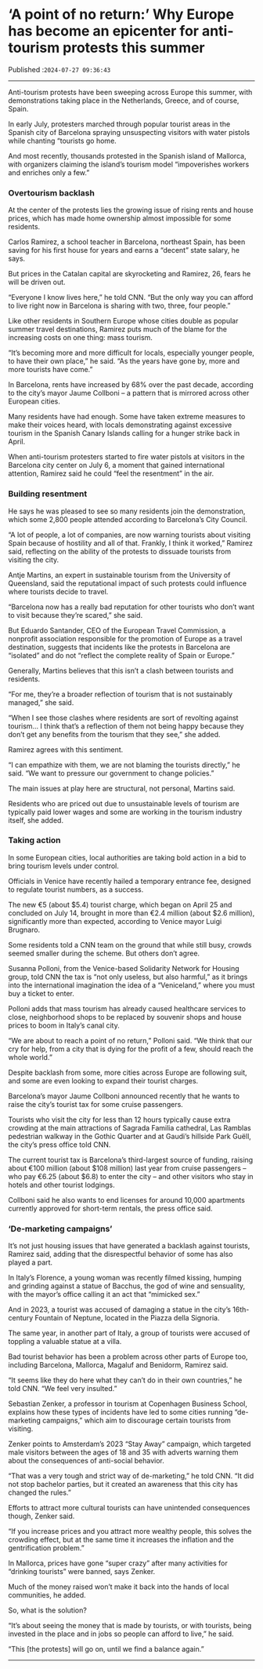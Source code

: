 # ‘A point of no return:’ Why Europe has become an epicenter for anti-tourism protests this summer

Published :`2024-07-27 09:36:43`

---

Anti-tourism protests have been sweeping across Europe this summer, with demonstrations taking place in the Netherlands, Greece, and of course, Spain.

In early July, protesters marched through popular tourist areas in the Spanish city of Barcelona spraying unsuspecting visitors with water pistols while chanting “tourists go home.

And most recently, thousands protested in the Spanish island of Mallorca, with organizers claiming the island’s tourism model “impoverishes workers and enriches only a few.”

### Overtourism backlash

At the center of the protests lies the growing issue of rising rents and house prices, which has made home ownership almost impossible for some residents.

Carlos Ramirez, a school teacher in Barcelona, northeast Spain, has been saving for his first house for years and earns a “decent” state salary, he says.

But prices in the Catalan capital are skyrocketing and Ramirez, 26, fears he will be driven out.

“Everyone I know lives here,” he told CNN. “But the only way you can afford to live right now in Barcelona is sharing with two, three, four people.”

Like other residents in Southern Europe whose cities double as popular summer travel destinations, Ramirez puts much of the blame for the increasing costs on one thing: mass tourism.

“It’s becoming more and more difficult for locals, especially younger people, to have their own place,” he said. “As the years have gone by, more and more tourists have come.”

In Barcelona, rents have increased by 68% over the past decade, according to the city’s mayor Jaume Collboni – a pattern that is mirrored across other European cities.

Many residents have had enough. Some have taken extreme measures to make their voices heard, with locals demonstrating against excessive tourism in the Spanish Canary Islands calling for a hunger strike back in April.

When anti-tourism protesters started to fire water pistols at visitors in the Barcelona city center on July 6, a moment that gained international attention, Ramirez said he could “feel the resentment” in the air.

### Building resentment

He says he was pleased to see so many residents join the demonstration, which some 2,800 people attended according to Barcelona’s City Council.

“A lot of people, a lot of companies, are now warning tourists about visiting Spain because of hostility and all of that. Frankly, I think it worked,” Ramirez said, reflecting on the ability of the protests to dissuade tourists from visiting the city.

Antje Martins, an expert in sustainable tourism from the University of Queensland, said the reputational impact of such protests could influence where tourists decide to travel.

“Barcelona now has a really bad reputation for other tourists who don’t want to visit because they’re scared,” she said.

But Eduardo Santander, CEO of the European Travel Commission, a nonprofit association responsible for the promotion of Europe as a travel destination, suggests that incidents like the protests in Barcelona are “isolated” and do not “reflect the complete reality of Spain or Europe.”

Generally, Martins believes that this isn’t a clash between tourists and residents.

“For me, they’re a broader reflection of tourism that is not sustainably managed,” she said.

“When I see those clashes where residents are sort of revolting against tourism… I think that’s a reflection of them not being happy because they don’t get any benefits from the tourism that they see,” she added.

Ramirez agrees with this sentiment.

“I can empathize with them, we are not blaming the tourists directly,” he said. “We want to pressure our government to change policies.”

The main issues at play here are structural, not personal, Martins said.

Residents who are priced out due to unsustainable levels of tourism are typically paid lower wages and some are working in the tourism industry itself, she added.

### Taking action

In some European cities, local authorities are taking bold action in a bid to bring tourism levels under control.

Officials in Venice have recently hailed a temporary entrance fee, designed to regulate tourist numbers, as a success.

The new €5 (about $5.4) tourist charge, which began on April 25 and concluded on July 14, brought in more than €2.4 million (about $2.6 million), significantly more than expected, according to Venice mayor Luigi Brugnaro.

Some residents told a CNN team on the ground that while still busy, crowds seemed smaller during the scheme. But others don’t agree.

Susanna Polloni, from the Venice-based Solidarity Network for Housing group, told CNN the tax is “not only useless, but also harmful,” as it brings into the international imagination the idea of a “Veniceland,” where you must buy a ticket to enter.

Polloni adds that mass tourism has already caused healthcare services to close, neighborhood shops to be replaced by souvenir shops and house prices to boom in Italy’s canal city.

“We are about to reach a point of no return,” Polloni said. “We think that our cry for help, from a city that is dying for the profit of a few, should reach the whole world.”

Despite backlash from some, more cities across Europe are following suit, and some are even looking to expand their tourist charges.

Barcelona’s mayor Jaume Collboni announced recently that he wants to raise the city’s tourist tax for some cruise passengers.

Tourists who visit the city for less than 12 hours typically cause extra crowding at the main attractions of Sagrada Familia cathedral, Las Ramblas pedestrian walkway in the Gothic Quarter and at Gaudi’s hillside Park Guëll, the city’s press office told CNN.

The current tourist tax is Barcelona’s third-largest source of funding, raising about €100 million (about $108 million) last year from cruise passengers – who pay €6.25 (about $6.8) to enter the city – and other visitors who stay in hotels and other tourist lodgings.

Collboni said he also wants to end licenses for around 10,000 apartments currently approved for short-term rentals, the press office said.

### ‘De-marketing campaigns’

It’s not just housing issues that have generated a backlash against tourists, Ramirez said, adding that the disrespectful behavior of some has also played a part.

In Italy’s Florence, a young woman was recently filmed kissing, humping and grinding against a statue of Bacchus, the god of wine and sensuality, with the mayor’s office calling it an act that “mimicked sex.”

And in 2023, a tourist was accused of damaging a statue in the city’s 16th-century Fountain of Neptune, located in the Piazza della Signoria.

The same year, in another part of Italy, a group of tourists were accused of toppling a valuable statue at a villa.

Bad tourist behavior has been a problem across other parts of Europe too, including Barcelona, Mallorca, Magaluf and Benidorm, Ramirez said.

“It seems like they do here what they can’t do in their own countries,” he told CNN. “We feel very insulted.”

Sebastian Zenker, a professor in tourism at Copenhagen Business School, explains how these types of incidents have led to some cities running “de-marketing campaigns,” which aim to discourage certain tourists from visiting.

Zenker points to Amsterdam’s 2023 “Stay Away” campaign, which targeted male visitors between the ages of 18 and 35 with adverts warning them about the consequences of anti-social behavior.

“That was a very tough and strict way of de-marketing,” he told CNN. “It did not stop bachelor parties, but it created an awareness that this city has changed the rules.”

Efforts to attract more cultural tourists can have unintended consequences though, Zenker said.

“If you increase prices and you attract more wealthy people, this solves the crowding effect, but at the same time it increases the inflation and the gentrification problem.”

In Mallorca, prices have gone “super crazy” after many activities for “drinking tourists” were banned, says Zenker.

Much of the money raised won’t make it back into the hands of local communities, he added.

So, what is the solution?

“It’s about seeing the money that is made by tourists, or with tourists, being invested in the place and in jobs so people can afford to live,” he said.

“This [the protests] will go on, until we find a balance again.”

---

